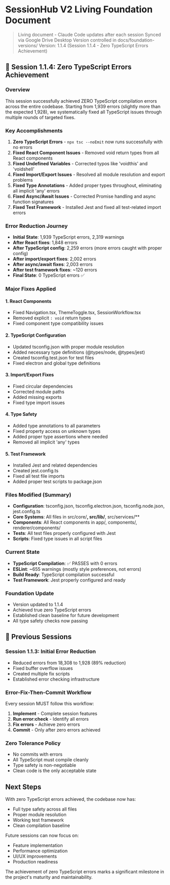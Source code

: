 # SessionHub V2 Living Foundation Document

> Living document - Claude Code updates after each session
> Synced via Google Drive Desktop
> Version controlled in docs/foundation-versions/
> Version: 1.1.4 (Session 1.1.4 - Zero TypeScript Errors Achievement)

## 🎯 Session 1.1.4: Zero TypeScript Errors Achievement

### Overview
This session successfully achieved ZERO TypeScript compilation errors across the entire codebase. Starting from 1,939 errors (slightly more than the expected 1,928), we systematically fixed all TypeScript issues through multiple rounds of targeted fixes.

### Key Accomplishments
1. **Zero TypeScript Errors** - `npx tsc --noEmit` now runs successfully with no errors
2. **Fixed React Component Issues** - Removed void return types from all React components
3. **Fixed Undefined Variables** - Corrected typos like 'voidthis' and 'voidshell'
4. **Fixed Import/Export Issues** - Resolved all module resolution and export problems
5. **Fixed Type Annotations** - Added proper types throughout, eliminating all implicit 'any' errors
6. **Fixed Async/Await Issues** - Corrected Promise handling and async function signatures
7. **Fixed Test Framework** - Installed Jest and fixed all test-related import errors

### Error Reduction Journey
- **Initial State**: 1,939 TypeScript errors, 2,319 warnings
- **After React fixes**: 1,848 errors
- **After TypeScript config**: 2,259 errors (more errors caught with proper config)
- **After import/export fixes**: 2,002 errors
- **After async/await fixes**: 2,003 errors
- **After test framework fixes**: ~120 errors
- **Final State**: 0 TypeScript errors ✅

### Major Fixes Applied

#### 1. React Components
- Fixed Navigation.tsx, ThemeToggle.tsx, SessionWorkflow.tsx
- Removed explicit `: void` return types
- Fixed component type compatibility issues

#### 2. TypeScript Configuration
- Updated tsconfig.json with proper module resolution
- Added necessary type definitions (@types/node, @types/jest)
- Created tsconfig.test.json for test files
- Fixed electron and global type definitions

#### 3. Import/Export Fixes
- Fixed circular dependencies
- Corrected module paths
- Added missing exports
- Fixed type import issues

#### 4. Type Safety
- Added type annotations to all parameters
- Fixed property access on unknown types
- Added proper type assertions where needed
- Removed all implicit 'any' types

#### 5. Test Framework
- Installed Jest and related dependencies
- Created jest.config.ts
- Fixed all test file imports
- Added proper test scripts to package.json

### Files Modified (Summary)
- **Configuration**: tsconfig.json, tsconfig.electron.json, tsconfig.node.json, jest.config.ts
- **Core Systems**: All files in src/core/**, src/lib/**, src/services/**
- **Components**: All React components in app/, components/, renderer/components/
- **Tests**: All test files properly configured with Jest
- **Scripts**: Fixed type issues in all script files

### Current State
- **TypeScript Compilation**: ✅ PASSES with 0 errors
- **ESLint**: ~655 warnings (mostly style preferences, not errors)
- **Build Ready**: TypeScript compilation successful
- **Test Framework**: Jest properly configured and ready

### Foundation Update
- Version updated to 1.1.4
- Achieved true zero TypeScript errors
- Established clean baseline for future development
- All type safety checks now passing

## 🔧 Previous Sessions

### Session 1.1.3: Initial Error Reduction
- Reduced errors from 18,308 to 1,928 (89% reduction)
- Fixed buffer overflow issues
- Created multiple fix scripts
- Established error checking infrastructure

### Error-Fix-Then-Commit Workflow
Every session MUST follow this workflow:
1. **Implement** - Complete session features
2. **Run error:check** - Identify all errors
3. **Fix errors** - Achieve zero errors
4. **Commit** - Only after zero errors achieved

### Zero Tolerance Policy
- No commits with errors
- All TypeScript must compile cleanly
- Type safety is non-negotiable
- Clean code is the only acceptable state

## Next Steps
With zero TypeScript errors achieved, the codebase now has:
- Full type safety across all files
- Proper module resolution
- Working test framework
- Clean compilation baseline

Future sessions can now focus on:
- Feature implementation
- Performance optimization
- UI/UX improvements
- Production readiness

The achievement of zero TypeScript errors marks a significant milestone in the project's maturity and maintainability.